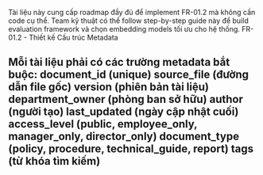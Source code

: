 Tài liệu này cung cấp roadmap đầy đủ để implement FR-01.2 mà không cần code cụ thể. Team kỹ thuật có thể follow step-by-step guide này để build evaluation framework và chọn embedding models tối ưu cho hệ thống.
FR-01.2 - Thiết kế Cấu trúc Metadata

Mỗi tài liệu phải có các trường metadata bắt buộc:
document_id (unique)
source_file (đường dẫn file gốc)
version (phiên bản tài liệu)
department_owner (phòng ban sở hữu)
author (người tạo)
last_updated (ngày cập nhật cuối)
access_level (public, employee_only, manager_only, director_only)
document_type (policy, procedure, technical_guide, report)
tags (từ khóa tìm kiếm)
---
